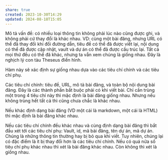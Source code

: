 ```yaml
---
share: true
created: 2023-10-30T14:29
updated: 2024-08-18T15:05
---
```

Mô tả vấn đề: có nhiều loại thông tin không phải lúc nào cũng được ghi, và không phải cứ thay đổi là khác nhau. VD: cùng một bài đăng, nhưng URL có thể đã thay đổi khi đổi đường dẫn, tiêu đề có thể đã được viết lại, nội dung có thể đã được cập nhật, vault và dự án có thể đã được cấu trúc lại. Tất cả mọi thứ đều có thể đã khác, nhưng ta vẫn xem chúng là giống nhau. Đây là nghịch lý con tàu Theseus điển hình.
 
Hàm này sẽ xác định sự giống nhau dựa vào các tiêu chí chính và các tiêu chí phụ.

Các tiêu chí chính: tiêu đề, URL, mô tả bài đăng, và toàn bộ nội dung bài đăng. Đây là các thành phần bắt buộc phải có khi viết bài. Chỉ cần trùng một trong 4 tiêu chí này thì mặc định là bài đăng giống nhau. Nhưng nếu không trùng hết tất cả thì cũng chưa chắc là khác nhau.

Nếu khác định dạng bài đăng (VD một cái là markdown, một cái là HTML) thì mặc định là bài đăng khác nhau.

Nếu các tiêu chí chính đều khác nhau và cùng định dạng bài đăng thì bắt đầu xét tới các tiêu chí phụ: Vault, id, mã bài đăng, tên dự án, mã dự án. Chúng là những thông tin thường hay bị bỏ qua khi viết. Tuy nhiên, chúng lại có đặc điểm là ít bị thay đổi hơn là các tiêu chí chính. Nếu có quá nửa số tiêu chí phụ khác nhau thì xét là bài đăng khác nhau. Còn không thì xét là giống nhau.